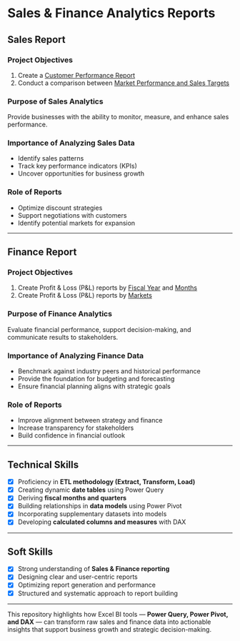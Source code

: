 # Sales & Finance Analytics Reports  

## Sales Report  

### Project Objectives  
1. Create a [Customer Performance Report](https://github.com/KirandeepMarala/Excel-Sales_Analysis/blob/main/Customer%20Performance%20Report.pdf)  
2. Conduct a comparison between [Market Performance and Sales Targets](https://github.com/KirandeepMarala/Excel-Sales_Analysis/blob/main/Customer%20Performance%20Report.pdf)  

### Purpose of Sales Analytics  
Provide businesses with the ability to monitor, measure, and enhance sales performance.  

### Importance of Analyzing Sales Data  
- Identify sales patterns  
- Track key performance indicators (KPIs)  
- Uncover opportunities for business growth  

### Role of Reports  
- Optimize discount strategies  
- Support negotiations with customers  
- Identify potential markets for expansion  

---

## Finance Report  

### Project Objectives  
1. Create Profit & Loss (P&L) reports by [Fiscal Year](https://github.com/KirandeepMarala/Excel-Sales_Analysis/blob/main/P%26L%20Statement%20by%20Fiscal%20Year.pdf) and [Months](https://github.com/KirandeepMarala/Excel-Sales_Analysis/blob/main/P%26L%20Statement%20by%20Months.pdf)  
2. Create Profit & Loss (P&L) reports by [Markets](https://github.com/KirandeepMarala/Excel-Sales_Analysis/blob/main/P%26L%20Statement%20by%20Markets.pdf)  

### Purpose of Finance Analytics  
Evaluate financial performance, support decision-making, and communicate results to stakeholders.  

### Importance of Analyzing Finance Data  
- Benchmark against industry peers and historical performance  
- Provide the foundation for budgeting and forecasting  
- Ensure financial planning aligns with strategic goals  

### Role of Reports  
- Improve alignment between strategy and finance  
- Increase transparency for stakeholders  
- Build confidence in financial outlook  

---

## Technical Skills  

- [x] Proficiency in **ETL methodology (Extract, Transform, Load)**  
- [x] Creating dynamic **date tables** using Power Query  
- [x] Deriving **fiscal months and quarters**  
- [x] Building relationships in **data models** using Power Pivot  
- [x] Incorporating supplementary datasets into models  
- [x] Developing **calculated columns and measures** with DAX  

---

## Soft Skills  

- [x] Strong understanding of **Sales & Finance reporting**  
- [x] Designing clear and user-centric reports  
- [x] Optimizing report generation and performance  
- [x] Structured and systematic approach to report building  

---

This repository highlights how Excel BI tools — **Power Query, Power Pivot, and DAX** — can transform raw sales and finance data into actionable insights that support business growth and strategic decision-making.  
